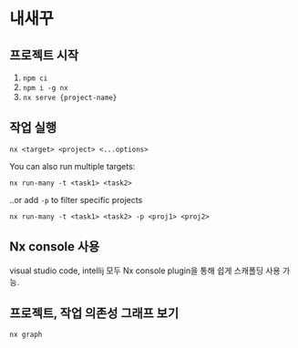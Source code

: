 # 내새꾸

## 프로젝트 시작

1. `npm ci`
2. `npm i -g nx`
3. `nx serve {project-name}`

## 작업 실행

```
nx <target> <project> <...options>
```

You can also run multiple targets:

```
nx run-many -t <task1> <task2>
```

..or add `-p` to filter specific projects

```
nx run-many -t <task1> <task2> -p <proj1> <proj2>
```

## Nx console 사용

visual studio code, intellij 모두 Nx console plugin을 통해 쉽게 스캐폴딩 사용 가능.

## 프로젝트, 작업 의존성 그래프 보기

```
nx graph
```
